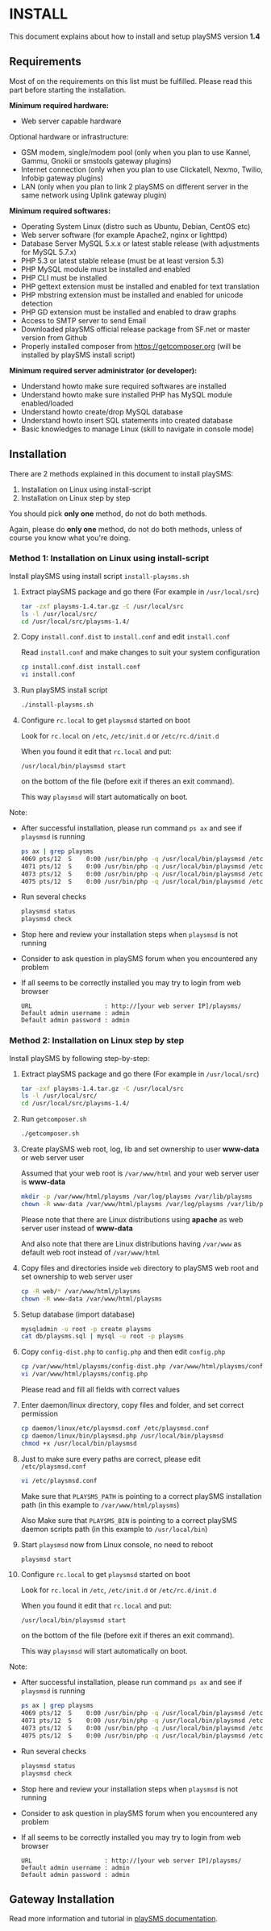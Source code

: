 # INSTALL

This document explains about how to install and setup playSMS version **1.4**


## Requirements

Most of on the requirements on this list must be fulfilled. Please read this
part before starting the installation.

**Minimum required hardware:**

* Web server capable hardware

Optional hardware or infrastructure:

* GSM modem, single/modem pool (only when you plan to use Kannel, Gammu, Gnokii or smstools gateway plugins)
* Internet connection (only when you plan to use Clickatell, Nexmo, Twilio, Infobip gateway plugins)
* LAN (only when you plan to link 2 playSMS on different server in the same network using Uplink gateway plugin)

**Minimum required softwares:**

* Operating System Linux (distro such as Ubuntu, Debian, CentOS etc)
* Web server software (for example Apache2, nginx or lighttpd)
* Database Server MySQL 5.x.x or latest stable release (with adjustments for MySQL 5.7.x)
* PHP 5.3 or latest stable release (must be at least version 5.3)
* PHP MySQL module must be installed and enabled
* PHP CLI must be installed
* PHP gettext extension must be installed and enabled for text translation
* PHP mbstring extension must be installed and enabled for unicode detection
* PHP GD extension must be installed and enabled to draw graphs
* Access to SMTP server to send Email
* Downloaded playSMS official release package from SF.net or master version from Github
* Properly installed composer from https://getcomposer.org (will be installed by playSMS install script)

**Minimum required server administrator (or developer):**

* Understand howto make sure required softwares are installed
* Understand howto make sure installed PHP has MySQL module enabled/loaded
* Understand howto create/drop MySQL database
* Understand howto insert SQL statements into created database
* Basic knowledges to manage Linux (skill to navigate in console mode)


## Installation

There are 2 methods explained in this document to install playSMS:

1. Installation on Linux using install-script
2. Installation on Linux step by step

You should pick **only one** method, do not do both methods.

Again, please do **only one** method, do not do both methods, unless of course you know what you're doing.


### Method 1: Installation on Linux using install-script

Install playSMS using install script `install-playsms.sh`

1.  Extract playSMS package and go there (For example in `/usr/local/src`)

    ```bash
    tar -zxf playsms-1.4.tar.gz -C /usr/local/src
    ls -l /usr/local/src/
    cd /usr/local/src/playsms-1.4/
    ```

2.  Copy `install.conf.dist` to `install.conf` and edit `install.conf`

    Read `install.conf` and make changes to suit your system configuration

    ```bash
    cp install.conf.dist install.conf
    vi install.conf
    ```

3.  Run playSMS install script

    ```bash
    ./install-playsms.sh
    ```

4.  Configure `rc.local` to get `playsmsd` started on boot

    Look for `rc.local` on `/etc`, `/etc/init.d` or `/etc/rc.d/init.d`

    When you found it edit that `rc.local` and put:

    `/usr/local/bin/playsmsd start`

    on the bottom of the file (before exit if theres an exit command).

    This way `playsmsd` will start automatically on boot.

Note:

* After successful installation, please run command `ps ax` and see if `playsmsd` is running

  ```bash
  ps ax | grep playsms
  4069 pts/12  S    0:00 /usr/bin/php -q /usr/local/bin/playsmsd /etc/playsmsd.conf schedule
  4071 pts/12  S    0:00 /usr/bin/php -q /usr/local/bin/playsmsd /etc/playsmsd.conf dlrssmsd
  4073 pts/12  S    0:00 /usr/bin/php -q /usr/local/bin/playsmsd /etc/playsmsd.conf recvsmsd
  4075 pts/12  S    0:00 /usr/bin/php -q /usr/local/bin/playsmsd /etc/playsmsd.conf sendsmsd
  ```

* Run several checks

  ```bash
  playsmsd status
  playsmsd check
  ```

* Stop here and review your installation steps when `playsmsd` is not running
* Consider to ask question in playSMS forum when you encountered any problem
* If all seems to be correctly installed you may try to login from web browser

  ```
  URL                    : http://[your web server IP]/playsms/
  Default admin username : admin
  Default admin password : admin
  ```


### Method 2: Installation on Linux step by step

Install playSMS by following step-by-step:

1.  Extract playSMS package and go there (For example in `/usr/local/src`)

    ```bash
    tar -zxf playsms-1.4.tar.gz -C /usr/local/src
    ls -l /usr/local/src/
    cd /usr/local/src/playsms-1.4/
    ```

2.  Run `getcomposer.sh`

    ```bash
    ./getcomposer.sh
    ```

3.  Create playSMS web root, log, lib and set ownership to user **www-data** or web server user

    Assumed that your web root is `/var/www/html` and your web server user is **www-data**

    ```bash
    mkdir -p /var/www/html/playsms /var/log/playsms /var/lib/playsms
    chown -R www-data /var/www/html/playsms /var/log/playsms /var/lib/playsms
    ```

    Please note that there are Linux distributions using **apache** as web server user instead of **www-data**

    And also note that there are Linux distributions having `/var/www` as default web root instead of `/var/www/html`

4.  Copy files and directories inside `web` directory to playSMS web root and set ownership to web server user

    ```bash
    cp -R web/* /var/www/html/playsms
    chown -R www-data /var/www/html/playsms
    ```

5.  Setup database (import database)

    ```bash
    mysqladmin -u root -p create playsms
    cat db/playsms.sql | mysql -u root -p playsms
    ```

6.  Copy `config-dist.php` to `config.php` and then edit `config.php`

    ```bash
    cp /var/www/html/playsms/config-dist.php /var/www/html/playsms/config.php
    vi /var/www/html/playsms/config.php
    ```

    Please read and fill all fields with correct values

7.  Enter daemon/linux directory, copy files and folder, and set correct permission

    ```bash
    cp daemon/linux/etc/playsmsd.conf /etc/playsmsd.conf
    cp daemon/linux/bin/playsmsd.php /usr/local/bin/playsmsd
    chmod +x /usr/local/bin/playsmsd
    ```

8.  Just to make sure every paths are correct, please edit `/etc/playsmsd.conf`

    ```bash
    vi /etc/playsmsd.conf
    ```

    Make sure that `PLAYSMS_PATH` is pointing to a correct playSMS installation path (in this example to `/var/www/html/playsms`)

    Also Make sure that `PLAYSMS_BIN` is pointing to a correct playSMS daemon scripts path (in this example to `/usr/local/bin`)

9.  Start `playsmsd` now from Linux console, no need to reboot

    ```bash
    playsmsd start
    ```

10. Configure `rc.local` to get `playsmsd` started on boot

    Look for `rc.local` in `/etc`, `/etc/init.d` or `/etc/rc.d/init.d`

    When you found it edit that `rc.local` and put:

    `/usr/local/bin/playsmsd start`

    on the bottom of the file (before exit if theres an exit command).

    This way `playsmsd` will start automatically on boot.

Note:

* After successful installation, please run command `ps ax` and see if `playsmsd` is running

  ```bash
  ps ax | grep playsms
  4069 pts/12  S    0:00 /usr/bin/php -q /usr/local/bin/playsmsd /etc/playsmsd.conf schedule
  4071 pts/12  S    0:00 /usr/bin/php -q /usr/local/bin/playsmsd /etc/playsmsd.conf dlrssmsd
  4073 pts/12  S    0:00 /usr/bin/php -q /usr/local/bin/playsmsd /etc/playsmsd.conf recvsmsd
  4075 pts/12  S    0:00 /usr/bin/php -q /usr/local/bin/playsmsd /etc/playsmsd.conf sendsmsd
  ```

* Run several checks

  ```bash
  playsmsd status
  playsmsd check
  ```

* Stop here and review your installation steps when `playsmsd` is not running
* Consider to ask question in playSMS forum when you encountered any problem
* If all seems to be correctly installed you may try to login from web browser

  ```
  URL                    : http://[your web server IP]/playsms/
  Default admin username : admin
  Default admin password : admin
  ```


## Gateway Installation

Read more information and tutorial in [playSMS documentation](http://playsms.org/documentation/).
